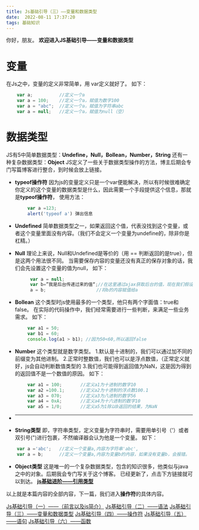 ```yaml
---
title: Js基础引导（三）——变量和数据类型 
date:  2022-08-11 17:37:20
tags: 基础知识
---
```



你好，朋友。
**欢迎进入JS基础引导——变量和数据类型**

# 变量
 在Js之中，变量的定义非常简单，用 var定义就好了。
 如下：
```js
	var a; 			//定义一个a
	var a = 100;	//定义一个a，赋值为数字100
	var a = "abc";	//定义一个a，赋值为字符串abc
	var a = null;	//定义一个a，赋值为null（空）
```

# 数据类型
JS有5中简单数据类型：**Undefine，Null，Bollean，Number，String**
还有一种复杂数据类型：**Object**
JS定义了一些关于数据类型操作的方法，博主后期会专门写篇博客进行整合，到时候会放上链接。

 - **typeof操作符**
	因为js的变量定义只是一个var便能解决，所以有时候很难确定你定义的这个变量的数据类型是什么，因此需要一个手段提供这个信息，那就是**typeof操作符**，
	使用方法：
```js
		var a =123;
		alert('typeof a') 弹出信息
```
 - **Undefined**
	简单数据类型之一，如果返回这个值，代表没找到这个变量，或者这个变量里面没有内容。（我们不会定义一个变量为undefine的，除非你是杠精。）
	
 - **Null**
	理论上来说，Null和Undefined是等价的（用 == 判断返回的是true），但是这两个用法很不同。
	当需要保存内容的变量还没有真正的保存对象的话，我们会先设置这个变量的值为null，
	如下：
```js
		 var a = null;
		 var b=”我是后台传递过来的值“;//在这里通过ajax获取后台的值，现在我们假设获取到了那个值为b。
		 a = b;					  //将b的内容赋值给a
```
	
 - **Bollean**
		这个类型时js使用最多的一个类型，他只有两个字面值：true和false。
		在实际的代码操作中，我们经常需要进行一些判断，来满足一些业务需求。
		如下：
```js
		var a1 = 50;
		var b1 = 60;
		console.log(a1 > b1); //因为50<60,所以返回false 
```

 - **Number**
	   这个类型就是数字类型。
	   1.默认是十进制的，我们可以通过加不同的前缀变为其他进制。
	   2.正常时整数值，我们也可以是浮点数值，（正常定义就好，js会自动判断数值类型的
	   3.我们也可能得到返回值为NaN，这是因为得到的返回值不是一个数值的原因。
	   如下：
```js
		var a1 = 100;  		//定义a1为十进制的数字10
		var a2 =100.1;		//定义a2为十进制的浮点数100.1
		var a3 = 070;		//定义a3为八进制的数字56
		var a4 = 0xA; 		//定义a4为十六进制的数字10
		var a5 = 1/0;		//定义a5为1除以0返回的结果，为NaN
```
 - ****

 - **String类型**
 	即，字符串类型，定义变量为字符串时，需要用单引号（'）或者双引号(")进行包裹，不然编译器会认为他是一个变量。
 	如下：
```js
	var a ='abc'; 	//定义一个变量a,内容为字符串'abc',
	var a = b;		//定义一个变量a,内容为变量b的内容，如果没有变量b，会报错。
```

 - **Object类型**
	这是唯一的一个复杂数据类型，包含的知识很多，他类似与java之中的对象。后期我会专门写关于这个博客。
	已经更新了，点击下方链接就可以到达。
	**[js基础进阶——引用类型](https://blog.csdn.net/weixin_44220680/article/details/96481064)**


以上就是本篇内容的全部内容，下一篇，我们进入**操作符**的具体内容。

[Js基础引导（一）——（前言以及js简介）](https://blog.csdn.net/weixin_44220680/article/details/95303083)
[Js基础引导（二）——语法](https://blog.csdn.net/weixin_44220680/article/details/95306622)
[Js基础引导（三）——变量和数据类型](https://blog.csdn.net/weixin_44220680/article/details/95312163)
[Js基础引导（四）——操作符](https://blog.csdn.net/weixin_44220680/article/details/95984735)
[Js基础引导（五）——语句](https://blog.csdn.net/weixin_44220680/article/details/96016550)
[Js基础引导（六）——函数](https://blog.csdn.net/weixin_44220680/article/details/96430593)